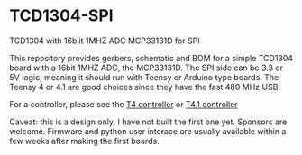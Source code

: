 # TCD1304-SPI
TCD1304 with 16biit 1MHZ ADC MCP33131D for SPI

This repository provides gerbers, schematic and BOM for a simple TCD1304 board with a 16bit 1MHZ ADC, the MCP33131D.
The SPI side can be 3.3 or 5V logic, meaning it should run with Teensy or Arduino type boards.
The Teensy 4 or 4.1 are good choices since they have the fast 480 MHz USB.

For a controller, please see the [T4 controller](https://github.com/drmcnelson/SPI-Instrumentation-Controller-T4.0) or [T4.1 controller](https://github.com/drmcnelson/SPI-Instrumentation-Controller-T4.1)

Caveat: this is a design only, I have not built the first one yet.  Sponsors are welcome.
Firmware and python user interace are usually available within a few weeks after making the first boards.
